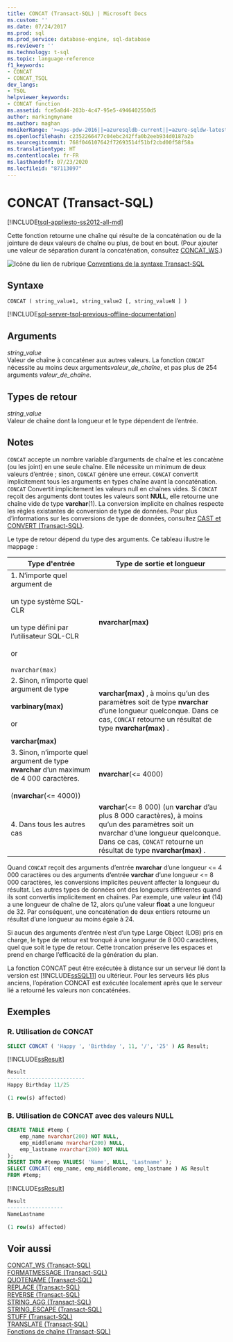 ```yaml
---
title: CONCAT (Transact-SQL) | Microsoft Docs
ms.custom: ''
ms.date: 07/24/2017
ms.prod: sql
ms.prod_service: database-engine, sql-database
ms.reviewer: ''
ms.technology: t-sql
ms.topic: language-reference
f1_keywords:
- CONCAT
- CONCAT_TSQL
dev_langs:
- TSQL
helpviewer_keywords:
- CONCAT function
ms.assetid: fce5a8d4-283b-4c47-95e5-4946402550d5
author: markingmyname
ms.author: maghan
monikerRange: '>=aps-pdw-2016||=azuresqldb-current||=azure-sqldw-latest||>=sql-server-2016||=sqlallproducts-allversions||>=sql-server-linux-2017||=azuresqldb-mi-current'
ms.openlocfilehash: c2352266477c04ebc242ffa0b2eeb934d0187a2b
ms.sourcegitcommit: 768f046107642f72693514f51bf2cbd00f58f58a
ms.translationtype: HT
ms.contentlocale: fr-FR
ms.lasthandoff: 07/23/2020
ms.locfileid: "87113097"
---
```

# <a name="concat-transact-sql"></a>CONCAT (Transact-SQL)
[!INCLUDE[tsql-appliesto-ss2012-all-md](../../includes/tsql-appliesto-ss2012-all-md.md)]

Cette fonction retourne une chaîne qui résulte de la concaténation ou de la jointure de deux valeurs de chaîne ou plus, de bout en bout. (Pour ajouter une valeur de séparation durant la concaténation, consultez [CONCAT_WS](../../t-sql/functions/concat-ws-transact-sql.md).)
  
![Icône du lien de rubrique](../../database-engine/configure-windows/media/topic-link.gif "Icône du lien de rubrique") [Conventions de la syntaxe Transact-SQL](../../t-sql/language-elements/transact-sql-syntax-conventions-transact-sql.md)
  
## <a name="syntax"></a>Syntaxe  
  
```syntaxsql
CONCAT ( string_value1, string_value2 [, string_valueN ] )  
```  
  
[!INCLUDE[sql-server-tsql-previous-offline-documentation](../../includes/sql-server-tsql-previous-offline-documentation.md)]

## <a name="arguments"></a>Arguments
*string_value*  
Valeur de chaîne à concaténer aux autres valeurs. La fonction `CONCAT` nécessite au moins deux arguments*valeur_de_chaîne*, et pas plus de 254 arguments *valeur_de_chaîne*.
  
## <a name="return-types"></a>Types de retour  
*string_value*  
Valeur de chaîne dont la longueur et le type dépendent de l’entrée.
  
## <a name="remarks"></a>Notes  
`CONCAT` accepte un nombre variable d’arguments de chaîne et les concatène (ou les joint) en une seule chaîne. Elle nécessite un minimum de deux valeurs d’entrée ; sinon, `CONCAT` génère une erreur. `CONCAT` convertit implicitement tous les arguments en types chaîne avant la concaténation. `CONCAT` Convertit implicitement les valeurs null en chaînes vides. Si `CONCAT` reçoit des arguments dont toutes les valeurs sont **NULL**, elle retourne une chaîne vide de type **varchar**(1). La conversion implicite en chaînes respecte les règles existantes de conversion de type de données. Pour plus d’informations sur les conversions de type de données, consultez [CAST et CONVERT &#40;Transact-SQL&#41;](../../t-sql/functions/cast-and-convert-transact-sql.md).
  
Le type de retour dépend du type des arguments. Ce tableau illustre le mappage :
  
|Type d'entrée|Type de sortie et longueur|  
|---|---|
|1. N’importe quel argument de<br><br />un type système SQL-CLR<br><br />un type défini par l’utilisateur SQL-CLR<br><br />or<br><br />`nvarchar(max)`|**nvarchar(max)**|  
|2. Sinon, n’importe quel argument de type<br><br />**varbinary(max)**<br><br />or<br><br />**varchar(max)**|**varchar(max)** , à moins qu’un des paramètres soit de type **nvarchar** d’une longueur quelconque. Dans ce cas, `CONCAT` retourne un résultat de type **nvarchar(max)** .|  
|3. Sinon, n’importe quel argument de type **nvarchar** d’un maximum de 4 000 caractères.<br><br />(**nvarchar**(<= 4000))|**nvarchar**(<= 4000)|  
|4. Dans tous les autres cas|**varchar**(<= 8 000) (un **varchar** d’au plus 8 000 caractères), à moins qu’un des paramètres soit un nvarchar d’une longueur quelconque. Dans ce cas, `CONCAT` retourne un résultat de type **nvarchar(max)** .|  
  
Quand `CONCAT` reçoit des arguments d’entrée **nvarchar** d’une longueur <= 4 000 caractères ou des arguments d’entrée **varchar** d’une longueur <= 8 000 caractères, les conversions implicites peuvent affecter la longueur du résultat. Les autres types de données ont des longueurs différentes quand ils sont convertis implicitement en chaînes. Par exemple, une valeur **int** (14) a une longueur de chaîne de 12, alors qu’une valeur **float** a une longueur de 32. Par conséquent, une concaténation de deux entiers retourne un résultat d’une longueur au moins égale à 24.
  
Si aucun des arguments d’entrée n’est d’un type Large Object (LOB) pris en charge, le type de retour est tronqué à une longueur de 8 000 caractères, quel que soit le type de retour. Cette troncation préserve les espaces et prend en charge l’efficacité de la génération du plan.
  
La fonction CONCAT peut être exécutée à distance sur un serveur lié dont la version est [!INCLUDE[ssSQL11](../../includes/sssql11-md.md)] ou ultérieur. Pour les serveurs liés plus anciens, l’opération CONCAT est exécutée localement après que le serveur lié a retourné les valeurs non concaténées.
  
## <a name="examples"></a>Exemples  
  
### <a name="a-using-concat"></a>R. Utilisation de CONCAT  
  
```sql
SELECT CONCAT ( 'Happy ', 'Birthday ', 11, '/', '25' ) AS Result;  
```  
  
[!INCLUDE[ssResult](../../includes/ssresult-md.md)]
  
```sql
Result  
-------------------------  
Happy Birthday 11/25  
  
(1 row(s) affected)  
```  
  
### <a name="b-using-concat-with-null-values"></a>B. Utilisation de CONCAT avec des valeurs NULL  
  
```sql
CREATE TABLE #temp (  
    emp_name nvarchar(200) NOT NULL,  
    emp_middlename nvarchar(200) NULL,  
    emp_lastname nvarchar(200) NOT NULL  
);  
INSERT INTO #temp VALUES( 'Name', NULL, 'Lastname' );  
SELECT CONCAT( emp_name, emp_middlename, emp_lastname ) AS Result  
FROM #temp;  
```  

[!INCLUDE[ssResult](../../includes/ssresult-md.md)]
  
```sql
Result  
------------------  
NameLastname  
  
(1 row(s) affected)  
```  
  
## <a name="see-also"></a>Voir aussi
 [CONCAT_WS &#40;Transact-SQL&#41;](../../t-sql/functions/concat-ws-transact-sql.md)   
 [FORMATMESSAGE &#40;Transact-SQL&#41;](../../t-sql/functions/formatmessage-transact-sql.md)  
 [QUOTENAME &#40;Transact-SQL&#41;](../../t-sql/functions/quotename-transact-sql.md)  
 [REPLACE &#40;Transact-SQL&#41;](../../t-sql/functions/replace-transact-sql.md)  
 [REVERSE &#40;Transact-SQL&#41;](../../t-sql/functions/reverse-transact-sql.md)  
 [STRING_AGG &#40;Transact-SQL&#41;](../../t-sql/functions/string-agg-transact-sql.md)  
 [STRING_ESCAPE &#40;Transact-SQL&#41;](../../t-sql/functions/string-escape-transact-sql.md)  
 [STUFF &#40;Transact-SQL&#41;](../../t-sql/functions/stuff-transact-sql.md)  
 [TRANSLATE &#40;Transact-SQL&#41;](../../t-sql/functions/translate-transact-sql.md)  
 [Fonctions de chaîne &#40;Transact-SQL&#41;](../../t-sql/functions/string-functions-transact-sql.md)  
  


